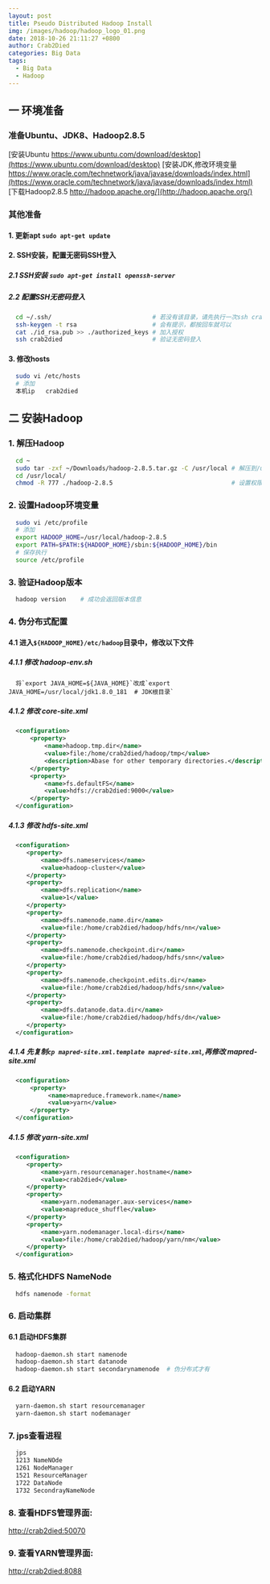 ```yaml
---
layout: post
title: Pseudo Distributed Hadoop Install
img: /images/hadoop/hadoop_logo_01.png
date: 2018-10-26 21:11:27 +0800
author: Crab2Died
categories: Big Data
tags: 
  - Big Data
  - Hadoop
---
```


## 一 环境准备
### 准备Ubuntu、JDK8、Hadoop2.8.5
   [安装Ubuntu https://www.ubuntu.com/download/desktop](https://www.ubuntu.com/download/desktop)
   [安装JDK,修改环境变量 https://www.oracle.com/technetwork/java/javase/downloads/index.html](https://www.oracle.com/technetwork/java/javase/downloads/index.html)
   [下载Hadoop2.8.5 http://hadoop.apache.org/](http://hadoop.apache.org/)

### 其他准备
#### 1. 更新apt `sudo apt-get update`
#### 2. SSH安装，配置无密码SSH登入
##### 2.1 SSH安装 `sudo apt-get install openssh-server`
##### 2.2 配置SSH无密码登入
   ```bash
     cd ~/.ssh/                            # 若没有该目录，请先执行一次ssh crab2died
     ssh-keygen -t rsa                     # 会有提示，都按回车就可以
     cat ./id_rsa.pub >> ./authorized_keys # 加入授权
     ssh crab2died                         # 验证无密码登入
   ```
#### 3. 修改hosts
   ```bash
     sudo vi /etc/hosts
     # 添加 
     本机ip   crab2died
   ```   
## 二 安装Hadoop
### 1. 解压Hadoop
   ```bash
     cd ~
     sudo tar -zxf ~/Downloads/hadoop-2.8.5.tar.gz -C /usr/local # 解压到/usr/local中
     cd /usr/local/                                              
     chmod -R 777 ./hadoop-2.8.5                                 # 设置权限
   ```
### 2. 设置Hadoop环境变量
   ```bash
     sudo vi /etc/profile
     # 添加
     export HADOOP_HOME=/usr/local/hadoop-2.8.5 
     export PATH=$PATH:${HADOOP_HOME}/sbin:${HADOOP_HOME}/bin
     # 保存执行
     source /etc/profile
   ```
### 3. 验证Hadoop版本
   ```bash
     hadoop version    # 成功会返回版本信息
   ```
### 4. 伪分布式配置
#### 4.1 进入`${HADOOP_HOME}/etc/hadoop`目录中，修改以下文件
##### 4.1.1 修改 hadoop-env.sh  
      将`export JAVA_HOME=${JAVA_HOME}`改成`export JAVA_HOME=/usr/local/jdk1.8.0_181  # JDK根目录`
##### 4.1.2 修改 core-site.xml    
   ```xml
     <configuration>
         <property>
             <name>hadoop.tmp.dir</name>
             <value>file:/home/crab2died/hadoop/tmp</value>
             <description>Abase for other temporary directories.</description>
         </property>
         <property>
             <name>fs.defaultFS</name>
             <value>hdfs://crab2died:9000</value>
         </property>
     </configuration>
   ```  
##### 4.1.3 修改 hdfs-site.xml
   ```xml
     <configuration>
        <property>
            <name>dfs.nameservices</name>
            <value>hadoop-cluster</value>
        </property>
        <property>
            <name>dfs.replication</name>
            <value>1</value>
        </property>      
        <property>
            <name>dfs.namenode.name.dir</name>
            <value>file:/home/crab2died/hadoop/hdfs/nn</value>
        </property>
        <property>
            <name>dfs.namenode.checkpoint.dir</name>
            <value>file:/home/crab2died/hadoop/hdfs/snn</value>
        </property>
        <property>
            <name>dfs.namenode.checkpoint.edits.dir</name>
            <value>file:/home/crab2died/hadoop/hdfs/snn</value>
        </property>
        <property>
            <name>dfs.datanode.data.dir</name>
            <value>file:/home/crab2died/hadoop/hdfs/dn</value>
        </property>
     </configuration>
   ```
##### 4.1.4 先复制`cp mapred-site.xml.template mapred-site.xml`,再修改 mapred-site.xml
   ```xml
     <configuration>
         <property>
              <name>mapreduce.framework.name</name>
              <value>yarn</value>
         </property>
     </configuration>
   ```
##### 4.1.5 修改 yarn-site.xml
   ```xml
     <configuration>
        <property>
            <name>yarn.resourcemanager.hostname</name>
            <value>crab2died</value>
        </property>
        <property>
            <name>yarn.nodemanager.aux-services</name>
            <value>mapreduce_shuffle</value>
        </property>
        <property>
            <name>yarn.nodemanager.local-dirs</name>
            <value>file:/home/crab2died/hadoop/yarn/nm</value>
        </property>
     </configuration>
   ```
### 5. 格式化HDFS NameNode
   ```bash
     hdfs namenode -format
   ```
### 6. 启动集群
#### 6.1 启动HDFS集群
   ```bash
     hadoop-daemon.sh start namenode
     hadoop-daemon.sh start datanode
     hadoop-daemon.sh start secondarynamenode  # 伪分布式才有
   ```
#### 6.2 启动YARN
   ```bash
     yarn-daemon.sh start resourcemanager
     yarn-daemon.sh start nodemanager
   ```
### 7. jps查看进程  
   ```bash
     jps
     1213 NameNOde
     1261 NodeManager
     1521 ResourceManager
     1722 DataNode
     1732 SecondrayNameNode     
   ```
### 8. 查看HDFS管理界面:  
   [http://crab2died:50070](http://crab2died:50070)
### 9. 查看YARN管理界面:  
   [http://crab2died:8088](http://crab2died:8088)
